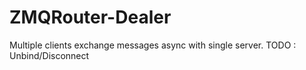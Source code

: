 # ZMQRouter-Dealer
Multiple clients exchange messages async with single server.
TODO : Unbind/Disconnect
